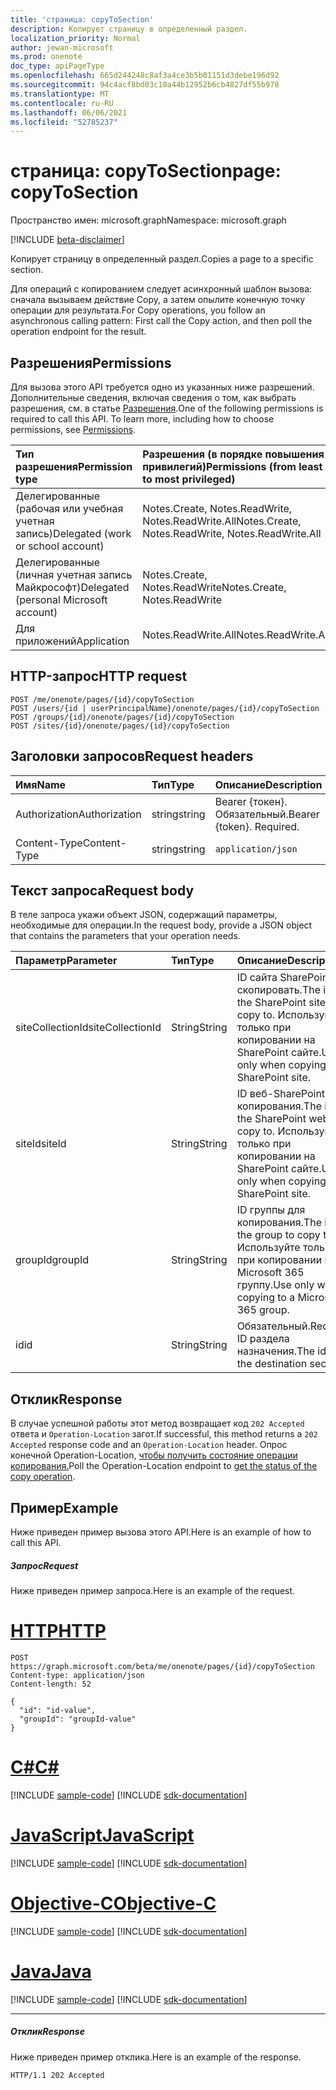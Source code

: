 ```yaml
---
title: 'страница: copyToSection'
description: Копирует страницу в определенный раздел.
localization_priority: Normal
author: jewan-microsoft
ms.prod: onenote
doc_type: apiPageType
ms.openlocfilehash: 665d244248c8af3a4ce3b5b01151d3debe196d92
ms.sourcegitcommit: 94c4acf8bd03c10a44b12952b6cb4827df55b978
ms.translationtype: MT
ms.contentlocale: ru-RU
ms.lasthandoff: 06/06/2021
ms.locfileid: "52785237"
---
```

# <a name="page-copytosection"></a><span data-ttu-id="d6b4b-103">страница: copyToSection</span><span class="sxs-lookup"><span data-stu-id="d6b4b-103">page: copyToSection</span></span>

<span data-ttu-id="d6b4b-104">Пространство имен: microsoft.graph</span><span class="sxs-lookup"><span data-stu-id="d6b4b-104">Namespace: microsoft.graph</span></span>

[!INCLUDE [beta-disclaimer](../../includes/beta-disclaimer.md)]

<span data-ttu-id="d6b4b-105">Копирует страницу в определенный раздел.</span><span class="sxs-lookup"><span data-stu-id="d6b4b-105">Copies a page to a specific section.</span></span>

<span data-ttu-id="d6b4b-106">Для операций с копированием следует асинхронный шаблон вызова: сначала вызываем действие Copy, а затем опылите конечную точку операции для результата.</span><span class="sxs-lookup"><span data-stu-id="d6b4b-106">For Copy operations, you follow an asynchronous calling pattern:  First call the Copy action, and then poll the operation endpoint for the result.</span></span>

## <a name="permissions"></a><span data-ttu-id="d6b4b-107">Разрешения</span><span class="sxs-lookup"><span data-stu-id="d6b4b-107">Permissions</span></span>
<span data-ttu-id="d6b4b-p101">Для вызова этого API требуется одно из указанных ниже разрешений. Дополнительные сведения, включая сведения о том, как выбрать разрешения, см. в статье [Разрешения](/graph/permissions-reference).</span><span class="sxs-lookup"><span data-stu-id="d6b4b-p101">One of the following permissions is required to call this API. To learn more, including how to choose permissions, see [Permissions](/graph/permissions-reference).</span></span>

|<span data-ttu-id="d6b4b-110">Тип разрешения</span><span class="sxs-lookup"><span data-stu-id="d6b4b-110">Permission type</span></span>      | <span data-ttu-id="d6b4b-111">Разрешения (в порядке повышения привилегий)</span><span class="sxs-lookup"><span data-stu-id="d6b4b-111">Permissions (from least to most privileged)</span></span>              |
|:--------------------|:---------------------------------------------------------|
|<span data-ttu-id="d6b4b-112">Делегированные (рабочая или учебная учетная запись)</span><span class="sxs-lookup"><span data-stu-id="d6b4b-112">Delegated (work or school account)</span></span> | <span data-ttu-id="d6b4b-113">Notes.Create, Notes.ReadWrite, Notes.ReadWrite.All</span><span class="sxs-lookup"><span data-stu-id="d6b4b-113">Notes.Create, Notes.ReadWrite, Notes.ReadWrite.All</span></span>    |
|<span data-ttu-id="d6b4b-114">Делегированные (личная учетная запись Майкрософт)</span><span class="sxs-lookup"><span data-stu-id="d6b4b-114">Delegated (personal Microsoft account)</span></span> | <span data-ttu-id="d6b4b-115">Notes.Create, Notes.ReadWrite</span><span class="sxs-lookup"><span data-stu-id="d6b4b-115">Notes.Create, Notes.ReadWrite</span></span>    |
|<span data-ttu-id="d6b4b-116">Для приложений</span><span class="sxs-lookup"><span data-stu-id="d6b4b-116">Application</span></span> | <span data-ttu-id="d6b4b-117">Notes.ReadWrite.All</span><span class="sxs-lookup"><span data-stu-id="d6b4b-117">Notes.ReadWrite.All</span></span> |

## <a name="http-request"></a><span data-ttu-id="d6b4b-118">HTTP-запрос</span><span class="sxs-lookup"><span data-stu-id="d6b4b-118">HTTP request</span></span>
<!-- { "blockType": "ignored" } -->
```http
POST /me/onenote/pages/{id}/copyToSection
POST /users/{id | userPrincipalName}/onenote/pages/{id}/copyToSection
POST /groups/{id}/onenote/pages/{id}/copyToSection
POST /sites/{id}/onenote/pages/{id}/copyToSection
```
## <a name="request-headers"></a><span data-ttu-id="d6b4b-119">Заголовки запросов</span><span class="sxs-lookup"><span data-stu-id="d6b4b-119">Request headers</span></span>
| <span data-ttu-id="d6b4b-120">Имя</span><span class="sxs-lookup"><span data-stu-id="d6b4b-120">Name</span></span>       | <span data-ttu-id="d6b4b-121">Тип</span><span class="sxs-lookup"><span data-stu-id="d6b4b-121">Type</span></span> | <span data-ttu-id="d6b4b-122">Описание</span><span class="sxs-lookup"><span data-stu-id="d6b4b-122">Description</span></span>|
|:---------------|:--------|:----------|
| <span data-ttu-id="d6b4b-123">Authorization</span><span class="sxs-lookup"><span data-stu-id="d6b4b-123">Authorization</span></span>  | <span data-ttu-id="d6b4b-124">string</span><span class="sxs-lookup"><span data-stu-id="d6b4b-124">string</span></span>  | <span data-ttu-id="d6b4b-p102">Bearer {токен}. Обязательный.</span><span class="sxs-lookup"><span data-stu-id="d6b4b-p102">Bearer {token}. Required.</span></span> |
| <span data-ttu-id="d6b4b-127">Content-Type</span><span class="sxs-lookup"><span data-stu-id="d6b4b-127">Content-Type</span></span> | <span data-ttu-id="d6b4b-128">string</span><span class="sxs-lookup"><span data-stu-id="d6b4b-128">string</span></span> | `application/json` |

## <a name="request-body"></a><span data-ttu-id="d6b4b-129">Текст запроса</span><span class="sxs-lookup"><span data-stu-id="d6b4b-129">Request body</span></span>
<span data-ttu-id="d6b4b-130">В теле запроса укажи объект JSON, содержащий параметры, необходимые для операции.</span><span class="sxs-lookup"><span data-stu-id="d6b4b-130">In the request body, provide a JSON object that contains the parameters that your operation needs.</span></span>

| <span data-ttu-id="d6b4b-131">Параметр</span><span class="sxs-lookup"><span data-stu-id="d6b4b-131">Parameter</span></span>    | <span data-ttu-id="d6b4b-132">Тип</span><span class="sxs-lookup"><span data-stu-id="d6b4b-132">Type</span></span>   |<span data-ttu-id="d6b4b-133">Описание</span><span class="sxs-lookup"><span data-stu-id="d6b4b-133">Description</span></span>|
|:---------------|:--------|:----------|
|<span data-ttu-id="d6b4b-134">siteCollectionId</span><span class="sxs-lookup"><span data-stu-id="d6b4b-134">siteCollectionId</span></span>|<span data-ttu-id="d6b4b-135">String</span><span class="sxs-lookup"><span data-stu-id="d6b4b-135">String</span></span>|<span data-ttu-id="d6b4b-136">ID сайта SharePoint скопировать.</span><span class="sxs-lookup"><span data-stu-id="d6b4b-136">The id of the SharePoint site to copy to.</span></span> <span data-ttu-id="d6b4b-137">Используйте только при копировании на SharePoint сайте.</span><span class="sxs-lookup"><span data-stu-id="d6b4b-137">Use only when copying to a SharePoint site.</span></span>|
|<span data-ttu-id="d6b4b-138">siteId</span><span class="sxs-lookup"><span data-stu-id="d6b4b-138">siteId</span></span>|<span data-ttu-id="d6b4b-139">String</span><span class="sxs-lookup"><span data-stu-id="d6b4b-139">String</span></span>|<span data-ttu-id="d6b4b-140">ID веб-SharePoint для копирования.</span><span class="sxs-lookup"><span data-stu-id="d6b4b-140">The id of the SharePoint web to copy to.</span></span> <span data-ttu-id="d6b4b-141">Используйте только при копировании на SharePoint сайте.</span><span class="sxs-lookup"><span data-stu-id="d6b4b-141">Use only when copying to a SharePoint site.</span></span>|
|<span data-ttu-id="d6b4b-142">groupId</span><span class="sxs-lookup"><span data-stu-id="d6b4b-142">groupId</span></span>|<span data-ttu-id="d6b4b-143">String</span><span class="sxs-lookup"><span data-stu-id="d6b4b-143">String</span></span>|<span data-ttu-id="d6b4b-144">ID группы для копирования.</span><span class="sxs-lookup"><span data-stu-id="d6b4b-144">The id of the group to copy to.</span></span> <span data-ttu-id="d6b4b-145">Используйте только при копировании в Microsoft 365 группу.</span><span class="sxs-lookup"><span data-stu-id="d6b4b-145">Use only when copying to a Microsoft 365 group.</span></span>|
|<span data-ttu-id="d6b4b-146">id</span><span class="sxs-lookup"><span data-stu-id="d6b4b-146">id</span></span>|<span data-ttu-id="d6b4b-147">String</span><span class="sxs-lookup"><span data-stu-id="d6b4b-147">String</span></span>|<span data-ttu-id="d6b4b-148">Обязательный.</span><span class="sxs-lookup"><span data-stu-id="d6b4b-148">Required.</span></span> <span data-ttu-id="d6b4b-149">ID раздела назначения.</span><span class="sxs-lookup"><span data-stu-id="d6b4b-149">The id of the destination section.</span></span>|

## <a name="response"></a><span data-ttu-id="d6b4b-150">Отклик</span><span class="sxs-lookup"><span data-stu-id="d6b4b-150">Response</span></span>

<span data-ttu-id="d6b4b-151">В случае успешной работы этот метод возвращает код `202 Accepted` ответа и `Operation-Location` загот.</span><span class="sxs-lookup"><span data-stu-id="d6b4b-151">If successful, this method returns a `202 Accepted` response code and an `Operation-Location` header.</span></span> <span data-ttu-id="d6b4b-152">Опрос конечной Operation-Location, [чтобы получить состояние операции копирования.](onenoteoperation-get.md)</span><span class="sxs-lookup"><span data-stu-id="d6b4b-152">Poll the Operation-Location endpoint to [get the status of the copy operation](onenoteoperation-get.md).</span></span>

## <a name="example"></a><span data-ttu-id="d6b4b-153">Пример</span><span class="sxs-lookup"><span data-stu-id="d6b4b-153">Example</span></span>
<span data-ttu-id="d6b4b-154">Ниже приведен пример вызова этого API.</span><span class="sxs-lookup"><span data-stu-id="d6b4b-154">Here is an example of how to call this API.</span></span>
##### <a name="request"></a><span data-ttu-id="d6b4b-155">Запрос</span><span class="sxs-lookup"><span data-stu-id="d6b4b-155">Request</span></span>
<span data-ttu-id="d6b4b-156">Ниже приведен пример запроса.</span><span class="sxs-lookup"><span data-stu-id="d6b4b-156">Here is an example of the request.</span></span>

# <a name="http"></a>[<span data-ttu-id="d6b4b-157">HTTP</span><span class="sxs-lookup"><span data-stu-id="d6b4b-157">HTTP</span></span>](#tab/http)
<!-- {
  "blockType": "request",
  "name": "page_copytosection"
}-->
```http
POST https://graph.microsoft.com/beta/me/onenote/pages/{id}/copyToSection
Content-type: application/json
Content-length: 52

{
  "id": "id-value",
  "groupId": "groupId-value"
}
```
# <a name="c"></a>[<span data-ttu-id="d6b4b-158">C#</span><span class="sxs-lookup"><span data-stu-id="d6b4b-158">C#</span></span>](#tab/csharp)
[!INCLUDE [sample-code](../includes/snippets/csharp/page-copytosection-csharp-snippets.md)]
[!INCLUDE [sdk-documentation](../includes/snippets/snippets-sdk-documentation-link.md)]

# <a name="javascript"></a>[<span data-ttu-id="d6b4b-159">JavaScript</span><span class="sxs-lookup"><span data-stu-id="d6b4b-159">JavaScript</span></span>](#tab/javascript)
[!INCLUDE [sample-code](../includes/snippets/javascript/page-copytosection-javascript-snippets.md)]
[!INCLUDE [sdk-documentation](../includes/snippets/snippets-sdk-documentation-link.md)]

# <a name="objective-c"></a>[<span data-ttu-id="d6b4b-160">Objective-C</span><span class="sxs-lookup"><span data-stu-id="d6b4b-160">Objective-C</span></span>](#tab/objc)
[!INCLUDE [sample-code](../includes/snippets/objc/page-copytosection-objc-snippets.md)]
[!INCLUDE [sdk-documentation](../includes/snippets/snippets-sdk-documentation-link.md)]

# <a name="java"></a>[<span data-ttu-id="d6b4b-161">Java</span><span class="sxs-lookup"><span data-stu-id="d6b4b-161">Java</span></span>](#tab/java)
[!INCLUDE [sample-code](../includes/snippets/java/page-copytosection-java-snippets.md)]
[!INCLUDE [sdk-documentation](../includes/snippets/snippets-sdk-documentation-link.md)]

---


##### <a name="response"></a><span data-ttu-id="d6b4b-162">Отклик</span><span class="sxs-lookup"><span data-stu-id="d6b4b-162">Response</span></span>
<span data-ttu-id="d6b4b-163">Ниже приведен пример отклика.</span><span class="sxs-lookup"><span data-stu-id="d6b4b-163">Here is an example of the response.</span></span>
<!-- {
  "blockType": "response"
} -->
```http
HTTP/1.1 202 Accepted
```

<!-- uuid: 8fcb5dbc-d5aa-4681-8e31-b001d5168d79
2015-10-25 14:57:30 UTC -->
<!--
{
  "type": "#page.annotation",
  "description": "page: copyToSection",
  "keywords": "",
  "section": "documentation",
  "tocPath": "",
  "suppressions": [
  ]
}
-->


